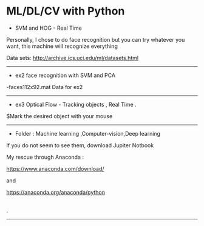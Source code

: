 # ML/DL/CV with Python



*  SVM and HOG - Real Time

Personally, I chose to do face recognition but you can try whatever you want, this machine will recognize everything

   Data sets: http://archive.ics.uci.edu/ml/datasets.html

****
* ex2 face recognition with SVM and PCA

-faces112x92.mat Data for ex2 
*****
* ex3 Optical Flow - Tracking objects , Real Time .

$Mark the desired object with your mouse
*****
* Folder : Machine learning  ,Computer-vision,Deep learning

 If you do not seem to see them, download Jupiter Notbook
 
My rescue through Anaconda :

https://www.anaconda.com/download/

and 

https://anaconda.org/anaconda/python
  
 \
  .
***
